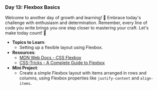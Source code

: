 ### **Day 13: Flexbox Basics**

Welcome to another day of growth and learning! 🚀 Embrace today's challenge with enthusiasm and determination. Remember, every line of code you write brings you one step closer to mastering your craft. Let's make today count! 💪

- **Topics to Learn**:
  - Setting up a flexible layout using Flexbox.
- **Resources**:
  - [MDN Web Docs - CSS Flexbox](https://developer.mozilla.org/en-US/docs/Learn/CSS/CSS_layout/Flexbox)
  - [CSS-Tricks - A Complete Guide to Flexbox](https://css-tricks.com/snippets/css/a-guide-to-flexbox/)
- **Mini Project**:
  - Create a simple Flexbox layout with items arranged in rows and columns, using Flexbox properties like `justify-content` and `align-items`.
